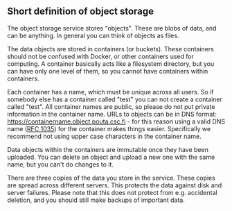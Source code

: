 ## Short definition of object storage

The object storage service stores "objects". These are blobs of data,
and can be anything. In general you can think of objects as files.  
  
The  data  objects  are  stored  in  containers  (or  buckets).  These
containers should  not be  confused with  Docker, or  other containers
used  for computing.  A  container basically  acts  like a  filesystem
directory, but you can have only one level of them, so you cannot have
containers
within containers.  
  
Each container has  a name, which must be unique  across all users. So
if somebody  else has a container  called "test" you can  not create a
container called "test". All container  names are public, so please do
not put private information in the container name. URLs to objects can
be in DNS format: https://containername.object.pouta.csc.fi - for this
reason using  a valid DNS  name ([RFC  1035]) for the  container makes
things  easier.  Specifically  we   recommend  not  using  upper  case
characters
in the container name.  
  
Data objects within  the containers are immutable once  they have been
uploaded. You can delete an object and upload a new one with the same
name, but you can't do changes to it.  
  
There are  three copies of  the data you  store in the  service. These
copies are  spread across  different servers.  This protects  the data
against  disk and  server failures.  Please  note that  this does  not
protect  from e.g.  accidental  deletion, and  you  should still  make
backups of important data.

  [RFC 1035]: https://www.ietf.org/rfc/rfc1035.txt "Section 2.3.1"
